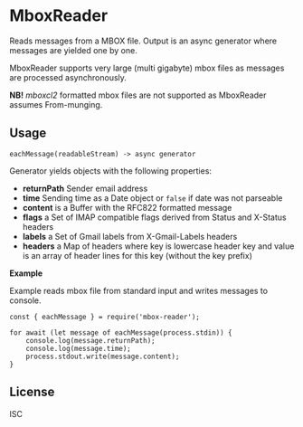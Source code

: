 # MboxReader

Reads messages from a MBOX file. Output is an async generator where messages are yielded one by one.

MboxReader supports very large (multi gigabyte) mbox files as messages are processed asynchronously.

**NB!** _mboxcl2_ formatted mbox files are not supported as MboxReader assumes From-munging.

## Usage

```
eachMessage(readableStream) -> async generator
```

Generator yields objects with the following properties:

-   **returnPath** Sender email address
-   **time** Sending time as a Date object or `false` if date was not parseable
-   **content** is a Buffer with the RFC822 formatted message
-   **flags** a Set of IMAP compatible flags derived from Status and X-Status headers
-   **labels** a Set of Gmail labels from X-Gmail-Labels headers
-   **headers** a Map of headers where key is lowercase header key and value is an array of header lines for this key (without the key prefix)

**Example**

Example reads mbox file from standard input and writes messages to console.

```
const { eachMessage } = require('mbox-reader');

for await (let message of eachMessage(process.stdin)) {
    console.log(message.returnPath);
    console.log(message.time);
    process.stdout.write(message.content);
}
```

## License

ISC
